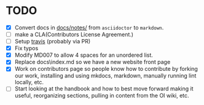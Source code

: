 # TODO

- [X] Convert docs in [docs/notes/](https://github.com/makruger/website-2.0/tree/master/docs/notes) from ``asciidoctor`` to ``markdown``.
- [ ] make a CLA(Contributors License Agreement.)
- [ ] Setup [travis](travis-ci.org) (probably via PR)
- [X] Fix typos
- [X] Modify MD007 to allow 4 spaces for an unordered list.
- [X] Replace docs\index.md so we have a new website front page
- [X] Work on contributors page so people know how to contribute by forking our work, installing and using mkdocs, markdown, manually running lint locally, etc.
- [ ] Start looking at the handbook and how to best move forward making it useful, reorganizing sections, pulling in content from the OI wiki, etc.
